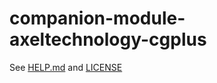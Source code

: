 # companion-module-axeltechnology-cgplus

See [HELP.md](./companion/HELP.md) and [LICENSE](./LICENSE)
